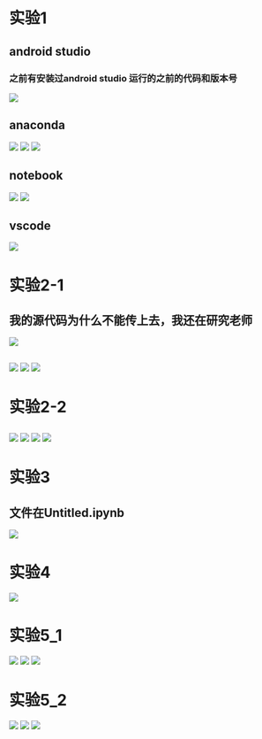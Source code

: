 # 实验1
## android studio
### 之前有安装过android studio 运行的之前的代码和版本号
![](/and.png)

## anaconda
![](/anaconda1.png)
![](/anaconda2.png)
![](/anaconda3.png)

## notebook
![](/notebook1.png)
![](/Nootbook.png)

## vscode
![](/vscode1.png)


# 实验2-1
## 我的源代码为什么不能传上去，我还在研究老师
![](/e.png)
##
![](/2-1-1.png)
![](/2-1-2.png)
![](/2-1-3.png)

# 实验2-2
##
![](/2-2-1.png)
![](/2-2-2.png)
![](/2-2-3.png)
![](/2-2-4.png)

# 实验3
## 文件在Untitled.ipynb
![](/end.png)

# 实验4
![](/4_1.jpg)

# 实验5_1
![](/5_1_1.png)
![](/5_1_2.png)
![](/5_1_3.png)

# 实验5_2
![](/5_2_1.png)
![](/5_2_2.png)
![](/5_2_3.png)
